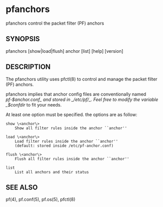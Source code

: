 # pfanchors
pfanchors control the packet filter (PF) anchors

## SYNOPSIS
pfanchors [show|load|flush] anchor 
          [list] [help] [version]

## DESCRIPTION
The pfanchors utility uses pfctl(8) to control and manage the
packet filter (PF) anchors.

pfanchors implies that anchor config files are conventionally
named _pf-$anchor.conf_ and stored in _/etc/pf/_. Feel free to modify
the variable _$confdir_ to fit your needs.

At least one option must be specified. the options are as follow:

	show \<anchor\>
		Show all filter rules inside the anchor ``anchor''

	load \<anchor\>
		Load filter rules inside the anchor ``anchor''
		(default: stored inside /etc/pf-anchor.conf)

	flush \<anchor\>
		Flush all filter rules inside the anchor ``anchor''

	list
		List all anchors and their status

## SEE ALSO
pf(4), pf.conf(5), pf.os(5), pfctl(8)

